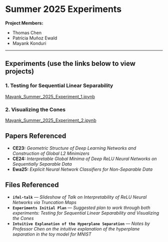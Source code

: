 # Summer 2025 Experiments

**Project Members:**  
- Thomas Chen  
- Patrícia Muñoz Ewald  
- Mayank Konduri

---

## Experiments (use the links below to view projects)

### 1. Testing for Sequential Linear Separability  
[ Mayank_Summer_2025_Experiment_1.ipynb](https://colab.research.google.com/drive/1glI17EJJEdi8scGCjhpa42ZmpCsZ4CVU?usp=sharing)

### 2. Visualizing the Cones  
[ Mayank_Summer_2025_Experiment_2.ipynb](https://colab.research.google.com/drive/1owO-VAnCmoNxCXqZ91DN30ZMfRnAbYNi?usp=sharing)

## Papers Referenced

- **CE23:** *Geometric Structure of Deep Learning Networks and Construction of Global L2 Minimizers*
- **CE24:** *Interpretable Global Minima of Deep ReLU Neural Networks on Sequentially Separable Data*
- **Ewa25:** *Explicit Neural Network Classifiers for Non-Separable Data*

## Files Referenced

- **`ifml-talk`** — *Slideshow of Talk on Interpretability of ReLU Neural Networks via Truncation Maps*
- **`Experiments Initial Plan`** — *Suggested plan to work through both experiments: Testing for Sequential Linear Separability and Visualizing the Cones*
- **`Intuitive Explanation of the Hyperplane Separation`** — *Notes by Professor Chen on the intuitive explanation of the hyperplane separation in the toy model for MNIST*
